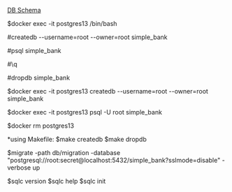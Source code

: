 [DB Schema](https://dbdiagram.io/embed/6428e4225758ac5f1725ff84)


$docker exec -it postgres13 /bin/bash

#createdb --username=root --owner=root simple_bank

#psql simple_bank

#\q

#dropdb simple_bank

$docker exec -it postgres13 createdb --username=root --owner=root simple_bank

$docker exec -it postgres13 psql -U root simple_bank

$docker rm postgres13

*using Makefile:
$make createdb
$make dropdb

$migrate -path db/migration -database "postgresql://root:secret@localhost:5432/simple_bank?sslmode=disable" -verbose up

$sqlc version
$sqlc help
$sqlc init